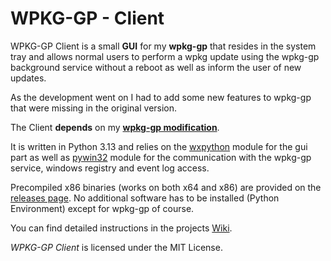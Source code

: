 # WPKG-GP - Client
WPKG-GP Client is a small **GUI** for my __wpkg-gp__ that resides in the system tray and allows normal users to perform a wpkg 
update using the wpkg-gp background service without a reboot as well as inform the user of new updates. 

As the development went on I had to add some new features to wpkg-gp that were missing in the original version. 

The Client __depends__ on my [**wpkg-gp modification**](https://github.com/sonicnkt/wpkg-gp).

It is written in Python 3.13 and relies on the [wxpython](https://wxpython.org/) module for the gui part as well as [pywin32](https://sourceforge.net/projects/pywin32/) module for 
the communication with the wpkg-gp service, windows registry and event log access.

Precompiled x86 binaries (works on both x64 and x86) are provided on the [releases page](https://github.com/sonicnkt/wpkg-gp-client/releases).
No additional software has to be installed (Python Environment) except for wpkg-gp of course.

You can find detailed instructions in the projects [Wiki](https://github.com/sonicnkt/wpkg-gp-client/wiki).

_WPKG-GP Client_ is licensed under the MIT License.